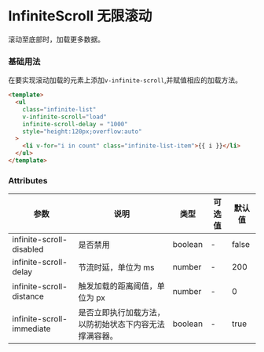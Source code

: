 # InfiniteScroll 无限滚动

滚动至底部时，加载更多数据。

### 基础用法

在要实现滚动加载的元素上添加`v-infinite-scroll`,并赋值相应的加载方法。

```html
<template>
  <ul
    class="infinite-list"
    v-infinite-scroll="load"
    infinite-scroll-delay = "1000"
    style="height:120px;overflow:auto"
  >
    <li v-for="i in count" class="infinite-list-item">{{ i }}</li>
  </ul>
</template>
```

### Attributes

| 参数                      | 说明                                                   | 类型    | 可选值 | 默认值 |
| ------------------------- | ------------------------------------------------------ | ------- | ------ | ------ |
| infinite-scroll-disabled  | 是否禁用                                               | boolean | -      | false  |
| infinite-scroll-delay     | 节流时延，单位为 ms                                    | number  | -      | 200    |
| infinite-scroll-distance  | 触发加载的距离阈值，单位为 px                          | number  | -      | 0      |
| infinite-scroll-immediate | 是否立即执行加载方法，以防初始状态下内容无法撑满容器。 | boolean | -      | true   |
